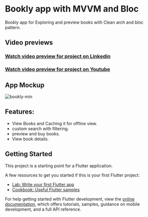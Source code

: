 # Bookly app with MVVM and Bloc
Bookly app for Exploring and preview books with Clean arch and bloc pattern.


## Video previews

### [Watch video preview for project on Linkedin](https://www.linkedin.com/posts/radyhaggag_flutter-activity-7034322031076618240-Kh7L?utm_source=share&utm_medium=member_desktop)
### [Watch video preview for project on Youtube](https://youtu.be/-JZzmRoKq2E)


## App Mockup

![bookly-min](https://github.com/radyhaggag/bookly_app_with_mvvm_and_bloc/assets/74488175/3cc7bb35-fe4f-40e0-bd14-ea37d0e66a42)


## Features:
- View Books and Caching it for offline view.
- custom search with filtering.
- preview and buy books.
- View book details.


## Getting Started

This project is a starting point for a Flutter application.

A few resources to get you started if this is your first Flutter project:

- [Lab: Write your first Flutter app](https://docs.flutter.dev/get-started/codelab)
- [Cookbook: Useful Flutter samples](https://docs.flutter.dev/cookbook)

For help getting started with Flutter development, view the
[online documentation](https://docs.flutter.dev/), which offers tutorials,
samples, guidance on mobile development, and a full API reference.
